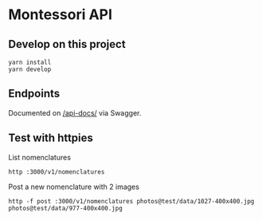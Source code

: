 # Montessori API

## Develop on this project

```
yarn install
yarn develop
```

## Endpoints

Documented on [/api-docs/](https://montessori-ressources-api.herokuapp.com/api-docs/)
via Swagger.

## Test with httpies

List nomenclatures

```
http :3000/v1/nomenclatures
```

Post a new nomenclature with 2 images

```
http -f post :3000/v1/nomenclatures photos@test/data/1027-400x400.jpg photos@test/data/977-400x400.jpg
```
